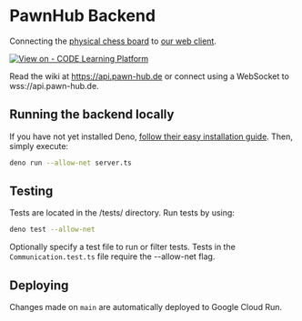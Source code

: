 # PawnHub Backend
Connecting the [physical chess board](https://github.com/PawnHubChess/client-board) to [our web client](https://github.com/PawnHubChess/client-web).

[![View on - CODE Learning Platform](https://img.shields.io/badge/View_on-CODE_Learning_Platform-1e2022)](https://app.code.berlin/projects/cl7ah7xam785660wl8xssnw4ja)

Read the wiki at https://api.pawn-hub.de or
connect using a WebSocket to wss://api.pawn-hub.de.

## Running the backend locally
If you have not yet installed Deno, [follow their easy installation guide](https://github.com/denoland/deno/blob/main/README.md).
Then, simply execute:
```bash
deno run --allow-net server.ts
```

## Testing
Tests are located in the /tests/ directory. Run tests by using:
```bash
deno test --allow-net
```
Optionally specify a test file to run or filter tests. Tests in the `Communication.test.ts` file require the --allow-net flag.

## Deploying
Changes made on `main` are automatically deployed to Google Cloud Run. 
